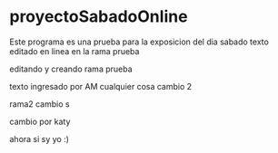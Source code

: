 # proyectoSabadoOnline
Este programa es una prueba para la exposicion del dia sabado 
texto editado en linea
en la rama prueba
 
 
 editando y creando rama prueba
 
 texto ingresado por AM
 cualquier cosa
 cambio 2
 
 
 rama2 cambio s
 
 
 cambio por katy
 
 
 ahora si sy yo :)
